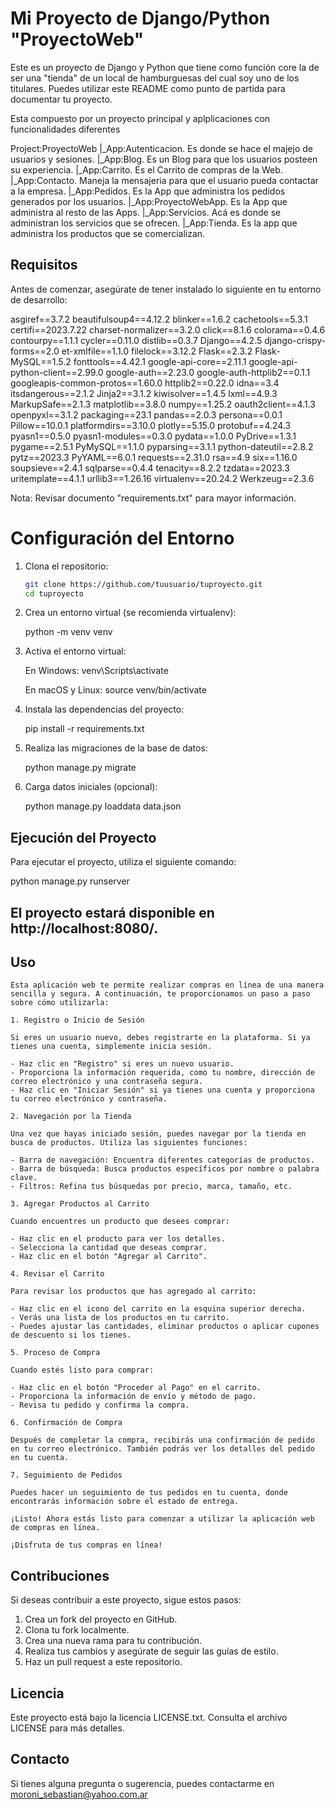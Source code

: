 # Mi Proyecto de Django/Python "ProyectoWeb"

Este es un proyecto de Django y Python que tiene como función core la de ser una "tienda" de un local de hamburguesas del cual soy uno de los titulares. Puedes utilizar este README como punto de partida para documentar tu proyecto.

Esta compuesto por un proyecto principal y aplplicaciones con funcionalidades diferentes

Project:ProyectoWeb
  |_App:Autenticacion. Es donde se hace el majejo de usuarios y sesiones. 
  |_App:Blog. Es un Blog para que los usuarios posteen su experiencia. 
  |_App:Carrito. Es el Carrito de compras de la Web.
  |_App:Contacto. Maneja la mensajeria para que el usuario pueda contactar a la empresa.
  |_App:Pedidos. Es la App que administra los pedidos generados por los usuarios. 
  |_App:ProyectoWebApp. Es la App que administra al resto de las Apps.
  |_App:Servicios. Acá es donde se administran los servicios que se ofrecen. 
  |_App:Tienda. Es la app que administra los productos que se comercializan.

## Requisitos

Antes de comenzar, asegúrate de tener instalado lo siguiente en tu entorno de desarrollo:

asgiref==3.7.2
beautifulsoup4==4.12.2
blinker==1.6.2
cachetools==5.3.1
certifi==2023.7.22
charset-normalizer==3.2.0
click==8.1.6
colorama==0.4.6
contourpy==1.1.1
cycler==0.11.0
distlib==0.3.7
Django==4.2.5
django-crispy-forms==2.0
et-xmlfile==1.1.0
filelock==3.12.2
Flask==2.3.2
Flask-MySQL==1.5.2
fonttools==4.42.1
google-api-core==2.11.1
google-api-python-client==2.99.0
google-auth==2.23.0
google-auth-httplib2==0.1.1
googleapis-common-protos==1.60.0
httplib2==0.22.0
idna==3.4
itsdangerous==2.1.2
Jinja2==3.1.2
kiwisolver==1.4.5
lxml==4.9.3
MarkupSafe==2.1.3
matplotlib==3.8.0
numpy==1.25.2
oauth2client==4.1.3
openpyxl==3.1.2
packaging==23.1
pandas==2.0.3
persona==0.0.1
Pillow==10.0.1
platformdirs==3.10.0
plotly==5.15.0
protobuf==4.24.3
pyasn1==0.5.0
pyasn1-modules==0.3.0
pydata==1.0.0
PyDrive==1.3.1
pygame==2.5.1
PyMySQL==1.1.0
pyparsing==3.1.1
python-dateutil==2.8.2
pytz==2023.3
PyYAML==6.0.1
requests==2.31.0
rsa==4.9
six==1.16.0
soupsieve==2.4.1
sqlparse==0.4.4
tenacity==8.2.2
tzdata==2023.3
uritemplate==4.1.1
urllib3==1.26.16
virtualenv==20.24.2
Werkzeug==2.3.6

Nota: Revisar documento "requirements.txt" para mayor información. 


# Configuración del Entorno

1. Clona el repositorio:

   ```bash
   git clone https://github.com/tuusuario/tuproyecto.git
   cd tuproyecto

2. Crea un entorno virtual (se recomienda virtualenv):
   
    python -m venv venv

3. Activa el entorno virtual:

     En Windows:
     venv\Scripts\activate

     En macOS y Linux:
     source venv/bin/activate

4. Instala las dependencias del proyecto:

    pip install -r requirements.txt

5. Realiza las migraciones de la base de datos:

     python manage.py migrate

6.  Carga datos iniciales (opcional):

    python manage.py loaddata data.json

## Ejecución del Proyecto

Para ejecutar el proyecto, utiliza el siguiente comando:

  python manage.py runserver

## El proyecto estará disponible en http://localhost:8080/.


## Uso   

    Esta aplicación web te permite realizar compras en línea de una manera sencilla y segura. A continuación, te proporcionamos un paso a paso sobre cómo utilizarla:

    1. Registro o Inicio de Sesión

    Si eres un usuario nuevo, debes registrarte en la plataforma. Si ya tienes una cuenta, simplemente inicia sesión.

    - Haz clic en "Registro" si eres un nuevo usuario.
    - Proporciona la información requerida, como tu nombre, dirección de correo electrónico y una contraseña segura.
    - Haz clic en "Iniciar Sesión" si ya tienes una cuenta y proporciona tu correo electrónico y contraseña.

    2. Navegación por la Tienda

    Una vez que hayas iniciado sesión, puedes navegar por la tienda en busca de productos. Utiliza las siguientes funciones:

    - Barra de navegación: Encuentra diferentes categorías de productos.
    - Barra de búsqueda: Busca productos específicos por nombre o palabra clave.
    - Filtros: Refina tus búsquedas por precio, marca, tamaño, etc.

    3. Agregar Productos al Carrito

    Cuando encuentres un producto que desees comprar:

    - Haz clic en el producto para ver los detalles.
    - Selecciona la cantidad que deseas comprar.
    - Haz clic en el botón "Agregar al Carrito".

    4. Revisar el Carrito

    Para revisar los productos que has agregado al carrito:

    - Haz clic en el icono del carrito en la esquina superior derecha.
    - Verás una lista de los productos en tu carrito.
    - Puedes ajustar las cantidades, eliminar productos o aplicar cupones de descuento si los tienes.

    5. Proceso de Compra

    Cuando estés listo para comprar:

    - Haz clic en el botón "Proceder al Pago" en el carrito.
    - Proporciona la información de envío y método de pago.
    - Revisa tu pedido y confirma la compra.

    6. Confirmación de Compra

    Después de completar la compra, recibirás una confirmación de pedido en tu correo electrónico. También podrás ver los detalles del pedido en tu cuenta.

    7. Seguimiento de Pedidos

    Puedes hacer un seguimiento de tus pedidos en tu cuenta, donde encontrarás información sobre el estado de entrega.

    ¡Listo! Ahora estás listo para comenzar a utilizar la aplicación web de compras en línea. 
    
    ¡Disfruta de tus compras en línea!



## Contribuciones

Si deseas contribuir a este proyecto, sigue estos pasos:

  1. Crea un fork del proyecto en GitHub.
  2. Clona tu fork localmente.
  3. Crea una nueva rama para tu contribución.
  4. Realiza tus cambios y asegúrate de seguir las guías de estilo.
  5. Haz un pull request a este repositorio.


## Licencia

Este proyecto está bajo la licencia LICENSE.txt. Consulta el archivo LICENSE para más detalles.

## Contacto

Si tienes alguna pregunta o sugerencia, puedes contactarme en moroni_sebastian@yahoo.com.ar